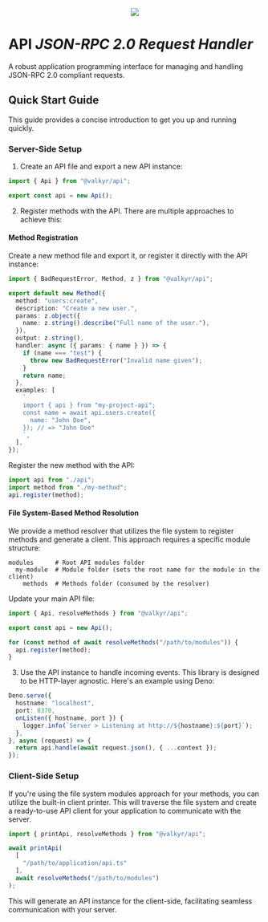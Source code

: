 <p align="center">
  <img src="https://user-images.githubusercontent.com/1998130/229430454-ca0f2811-d874-4314-b13d-c558de8eec7e.svg" />
</p>

# API _JSON-RPC 2.0 Request Handler_

A robust application programming interface for managing and handling JSON-RPC 2.0 compliant requests.

## Quick Start Guide

This guide provides a concise introduction to get you up and running quickly.

### Server-Side Setup

1. Create an API file and export a new API instance:

```typescript
import { Api } from "@valkyr/api";

export const api = new Api();
```

2. Register methods with the API. There are multiple approaches to achieve this:

#### Method Registration

Create a new method file and export it, or register it directly with the API instance:

```typescript
import { BadRequestError, Method, z } from "@valkyr/api";

export default new Method({
  method: "users:create",
  description: "Create a new user.",
  params: z.object({
    name: z.string().describe("Full name of the user."),
  }),
  output: z.string(),
  handler: async ({ params: { name } }) => {
    if (name === "test") {
      throw new BadRequestError("Invalid name given");
    }
    return name;
  },
  examples: [
    `
    import { api } from "my-project-api";
    const name = await api.users.create({
      name: "John Doe",
    }); // => "John Doe"
    `,
  ],
});
```

Register the new method with the API:

```typescript
import api from "./api";
import method from "./my-method";
api.register(method);
```

#### File System-Based Method Resolution

We provide a method resolver that utilizes the file system to register methods and generate a client. This approach requires a specific module structure:

```
modules      # Root API modules folder
  my-module  # Module folder (sets the root name for the module in the client)
    methods  # Methods folder (consumed by the resolver)
```

Update your main API file:

```typescript
import { Api, resolveMethods } from "@valkyr/api";

export const api = new Api();

for (const method of await resolveMethods("/path/to/modules")) {
  api.register(method);
}
```

3. Use the API instance to handle incoming events. This library is designed to be HTTP-layer agnostic. Here's an example using Deno:

```typescript
Deno.serve({
  hostname: "localhost",
  port: 8370,
  onListen({ hostname, port }) {
    logger.info(`Server > Listening at http://${hostname}:${port}`);
  },
}, async (request) => {
  return api.handle(await request.json(), { ...context });
});
```

### Client-Side Setup

If you're using the file system modules approach for your methods, you can utilize the built-in client printer. This will traverse the file system and create a ready-to-use API client for your application to communicate with the server.

```typescript
import { printApi, resolveMethods } from "@valkyr/api";

await printApi(
  [
    "/path/to/application/api.ts"
  ], 
  await resolveMethods("/path/to/modules")
);
```

This will generate an API instance for the client-side, facilitating seamless communication with your server.
